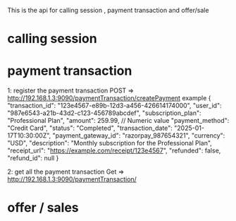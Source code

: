 This is the api for calling session , payment transaction and offer/sale 

# calling session 


# payment transaction

1: register the payment transaction
POST =>  http://192.168.1.3:9090/paymentTransaction/createPayment
 example {
  "transaction_id": "123e4567-e89b-12d3-a456-426614174000",
  "user_id": "987e6543-a21b-43d2-c123-456789abcdef",
  "subscription_plan": "Professional Plan",
  "amount": 259.99, // Numeric value
  "payment_method": "Credit Card",
  "status": "Completed",
  "transaction_date": "2025-01-17T10:30:00Z",
  "payment_gateway_id": "razorpay_987654321",
  "currency": "USD",
  "description": "Monthly subscription for the Professional Plan",
  "receipt_url": "https://example.com/receipt/123e4567",
  "refunded": false,
  "refund_id": null
}

2: get all the payment transaction 
Get => http://192.168.1.3:9090/paymentTransaction/



# offer / sales

